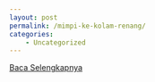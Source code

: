 ```yaml
---
layout: post
permalink: /mimpi-ke-kolam-renang/
categories:
    - Uncategorized
---
```


[Baca Selengkapnya](/08)